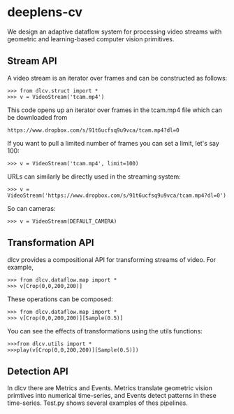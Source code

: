 # deeplens-cv
We design an adaptive dataflow system for processing video streams with geometric and learning-based computer vision primitives.

## Stream API
A video stream is an iterator over frames and can be constructed as follows:
```
>>> from dlcv.struct import *
>>> v = VideoStream('tcam.mp4')
```
This code opens up an iterator over frames in the tcam.mp4 file which can be downloaded from
```
https://www.dropbox.com/s/91t6ucfsq9u9vca/tcam.mp4?dl=0
```
If you want to pull a limited number of frames you can set a limit, let's say 100:
```
>>> v = VideoStream('tcam.mp4', limit=100)
```
URLs can similarly be directly used in the streaming system:
```
>>> v = VideoStream('https://www.dropbox.com/s/91t6ucfsq9u9vca/tcam.mp4?dl=0')
```
So can cameras:
```
>>> v = VideoStream(DEFAULT_CAMERA)
```

## Transformation API
dlcv provides a compositional API for transforming streams of video. For example, 
```
>>> from dlcv.dataflow.map import *
>>> v[Crop(0,0,200,200)] 
```
These operations can be composed:
```
>>> from dlcv.dataflow.map import *
>>> v[Crop(0,0,200,200)][Sample(0.5)]
```
You can see the effects of transformations using the utils functions:
```
>>>from dlcv.utils import *
>>>play(v[Crop(0,0,200,200)][Sample(0.5)])
```

## Detection API
In dlcv there are Metrics and Events. Metrics translate geometric
vision primtives into numerical time-series, and Events detect patterns
in these time-series. Test.py shows several examples of thes pipelines.



